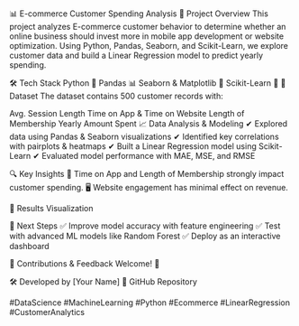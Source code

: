 📊 E-commerce Customer Spending Analysis
📌 Project Overview
This project analyzes E-commerce customer behavior to determine whether an online business should invest more in mobile app development or website optimization. Using Python, Pandas, Seaborn, and Scikit-Learn, we explore customer data and build a Linear Regression model to predict yearly spending.

🛠️ Tech Stack
Python 🐍
Pandas 📊
Seaborn & Matplotlib 🎨
Scikit-Learn 🤖
📁 Dataset
The dataset contains 500 customer records with:

Avg. Session Length
Time on App & Time on Website
Length of Membership
Yearly Amount Spent
📈 Data Analysis & Modeling
✔ Explored data using Pandas & Seaborn visualizations
✔ Identified key correlations with pairplots & heatmaps
✔ Built a Linear Regression model using Scikit-Learn
✔ Evaluated model performance with MAE, MSE, and RMSE

🔍 Key Insights
📱 Time on App and Length of Membership strongly impact customer spending.
🖥️ Website engagement has minimal effect on revenue.

📌 Results Visualization

📜 Next Steps
✅ Improve model accuracy with feature engineering
✅ Test with advanced ML models like Random Forest
✅ Deploy as an interactive dashboard

📌 Contributions & Feedback Welcome! 🚀

🛠 Developed by [Your Name]
🔗 GitHub Repository

#DataScience #MachineLearning #Python #Ecommerce #LinearRegression #CustomerAnalytics







